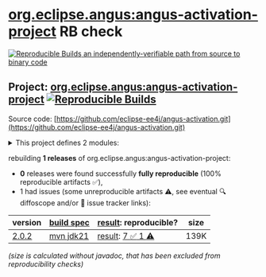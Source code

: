 [org.eclipse.angus:angus-activation-project](https://central.sonatype.com/artifact/org.eclipse.angus/angus-activation-project/versions) RB check
=======

[![Reproducible Builds](https://reproducible-builds.org/images/logos/rb.svg) an independently-verifiable path from source to binary code](https://reproducible-builds.org/)

## Project: [org.eclipse.angus:angus-activation-project](https://central.sonatype.com/artifact/org.eclipse.angus/angus-activation-project/versions) [![Reproducible Builds](https://img.shields.io/endpoint?url=https://raw.githubusercontent.com/jvm-repo-rebuild/reproducible-central/master/content/org/eclipse/angus/activation/badge.json)](https://github.com/jvm-repo-rebuild/reproducible-central/blob/master/content/org/eclipse/angus/activation/README.md)

Source code: [https://github.com/eclipse-ee4j/angus-activation.git](https://github.com/eclipse-ee4j/angus-activation.git)

<details><summary>This project defines 2 modules:</summary>

* [org.eclipse.angus:angus-activation](https://central.sonatype.com/artifact/org.eclipse.angus/angus-activation/overview)
* [org.eclipse.angus:angus-activation-project](https://central.sonatype.com/artifact/org.eclipse.angus/angus-activation-project/overview)
</details>

rebuilding **1 releases** of org.eclipse.angus:angus-activation-project:
- **0** releases were found successfully **fully reproducible** (100% reproducible artifacts :white_check_mark:),
- 1 had issues (some unreproducible artifacts :warning:, see eventual :mag: diffoscope and/or :memo: issue tracker links):

| version | [build spec](/BUILDSPEC.md) | [result](https://reproducible-builds.org/docs/jvm/): reproducible? | size |
| -- | --------- | ------ | -- |
| [2.0.2](https://central.sonatype.com/artifact/org.eclipse.angus/angus-activation-project/2.0.2/pom) | [mvn jdk21](angus-activation-2.0.2.buildspec) | [result](angus-activation-project-2.0.2.buildinfo): [7 :white_check_mark:  1 :warning:](angus-activation-project-2.0.2.buildcompare) | 139K |

<i>(size is calculated without javadoc, that has been excluded from reproducibility checks)</i>
